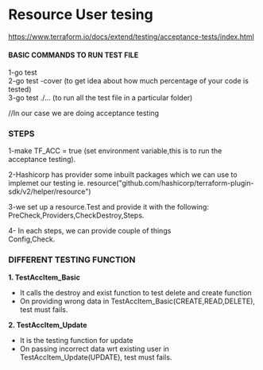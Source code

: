 # Resource User tesing

<https://www.terraform.io/docs/extend/testing/acceptance-tests/index.html>

#### BASIC COMMANDS TO RUN TEST FILE

1-go test <br/>
2-go test -cover (to get idea about how much percentage of your code is tested) <br />
3-go test ./... (to run all the test file in a particular folder) <br />

//In our case we are doing acceptance testing <br />

### <strong> STEPS</strong>

1-make TF_ACC = true (set environment variable,this is to run the acceptance testing). <br />

2-Hashicorp has provider some inbuilt packages which we can use to implemet our testing ie. resource("github.com/hashicorp/terraform-plugin-sdk/v2/helper/resource") <br />

3-we set up a resource.Test and provide it with the following: <br />
PreCheck,Providers,CheckDestroy,Steps. <br />

4- In each steps, we can provide couple of things <br />
Config,Check. <br />

### DIFFERENT TESTING FUNCTION


<strong>1. TestAccItem_Basic </strong>

- It calls the destroy and exist function to test delete and create function <br />
-  On providing wrong data in TestAccItem_Basic(CREATE,READ,DELETE), test must fails.

<strong>2. TestAccItem_Update</strong>

- It is the testing function for update <br />
- On passing incorrect data wrt  existing user in TestAccItem_Update(UPDATE), test must fails.